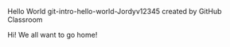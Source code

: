 Hello World
git-intro-hello-world-Jordyv12345 created by GitHub Classroom

Hi! We all want to go home!

